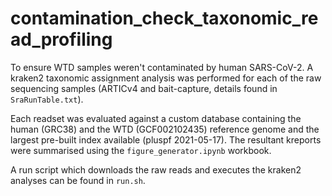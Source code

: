 # contamination\_check\_taxonomic\_read\_profiling

To ensure WTD samples weren't contaminated by human SARS-CoV-2. 
A kraken2 taxonomic assignment analysis was performed for each of the raw sequencing samples (ARTICv4 and bait-capture, details found in `SraRunTable.txt`).

Each readset was evaluated against a custom database containing the human (GRC38) and the WTD (GCF002102435) reference genome and the largest pre-built index available (pluspf 2021-05-17). 
The resultant kreports were summarised using the `figure_generator.ipynb` workbook.

A run script which downloads the raw reads and executes the kraken2 analyses can be found in `run.sh`.
